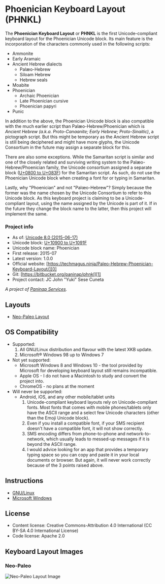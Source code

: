 # Phoenician Keyboard Layout (PHNKL)

The **Phoenician Keyboard Layout** or **PHNKL** is the first Unicode-compliant keyboard layout for the Phoenician Unicode block. Its main feature is the incorporation of the characters commonly used in the following scripts:

  * Ammonite
  * Early Aramaic
  * Ancient Hebrew dialects
    * Palæo-Hebrew
    * Siloam Hebrew
    * Hebrew seals
  * Moabite
  * Phoenician
    * Archaic Phoenician
    * Late Phoenician cursive
    * Phoenician papyri
  * Punic

In addition to the above, the Phoenician Unicode block is also compatible with the much earlier script than Palæo-Hebrew/Phoenician which is _Ancient Hebrew (a.k.a. Proto-Canaanite; Early Hebrew; Proto-Sinaitic)_, a pictograph script. But this might be temporary as the Ancient Hebrew script is still being deciphered and might have more glyphs, the Unicode Consortium in the future may assign a separate block for this.

There are also some exceptions. While the Samaritan script is similar and one of the closely related and surviving writing system to the Palæo-Hebrew/Phoenician family, the Unicode consortium assigned a separate block ([U+0800 to U+083F]) for the Samaritan script. As such, do not use the Phoenician Unicode block when creating a font for or typing in Samaritan.

Lastly, why "Phoenician" and not "Palœo-Hebrew"? Simply because the former was the name chosen by the Unicode Consortium to refer to this Unicode block. As this keyboard project is claiming to be a Unicode-compliant layout, using the name assigned by the Unicode is part of it. If in the future they change the block name to the latter, then this project will implement the same.

### Project info
  * As of: [Unicode 8.0 (2015-06-17)]
  * Unicode block: [U+10900 to U+1091F]
  * Unicode block name: Phoenician
  * First release: 2015-07
  * Latest version: 1.0.0
  * Official website: [https://techmagus.ninja/Paleo-Hebrew-Phoenician-Keyboard-Layout/][0]
  * Git: [https://bitbucket.org/paninap/phnkl][1]
  * Project contact: JC John "Yuki" Sese Cuneta

_A project of [Paninap Services]._


## Layouts
  * [Neo-Paleo Layout]


## OS Compatibility
  * Supported:
    1. All GNU/Linux distribution and flavour with the latest XKB update.
    1. Microsoft® Windows 98 up to Windows 7
  * Not yet supported:
    * Microsoft Windows 8 and Windows 10 - the tool provided by Microsoft for developing keyboard layout still remains incompatible.
    * Apple OS - I do not have a Macintosh to study and convert the project into.
    * ChromeOS - no plans at the moment
  * Will never be supported:
    * Android, iOS, and any other mobile/tablet units
        1. Unicode-compliant keyboard layouts rely on Unicode-compliant fonts. Most fonts that comes with mobile phones/tablets only have the ASCII range and a select few Unicode characters (other than the Emoji Unicode block).
        1. Even if you install a compatible font, if your SMS recipient doesn't have a compatible font, it will not show correctly.
        1. SMS encoding differs from phone-to-phone and network-to-network, which usually leads to messed-up messages if it is beyond the ASCII range.
        1. I would advice looking for an app that provides a temporary typing space so you can copy and paste it in your local documents or browser. But again, it will never work correctly because of the 3 points raised above.


## Instructions
  * [GNU/Linux]
  * [Microsoft Windows]


## License
  * Content license: Creative Commons-Attribution 4.0 International (CC BY-SA 4.0 International License)
  * Code license: Apache 2.0


## Keyboard Layout Images
### Neo-Paleo
![Neo-Paleo Layout Image]



[U+0800 to U+083F]: http://www.unicode.org/charts/PDF/U0800.pdf "Official Unicode Consortium code chart for Samaritan (PDF)"
[Unicode 8.0 (2015-06-17)]: http://blog.unicode.org/2015/06/announcing-unicode-standard-version-80.html "Announcing The Unicode® Standard, Version 8.0"
[U+10900 to U+1091F]: http://www.unicode.org/charts/PDF/U10900.pdf "Official Unicode Consortium code chart for Phoenician (PDF)"
[0]: https://techmagus.ninja/Paleo-Hebrew-Phoenician-Keyboard-Layout/ "Official PHNKL Page"
[1]: https://bitbucket.org/paninap/phnkl "BitBucket Git Source"
[Paninap Services]: https://bitbucket.org/paninap "Paninap Services Git"
[Neo-Paleo Layout]: http://loveandtruth.net/neopaleo.html "Neo-Paleo Transliteration Scheme for a Neo-Paleo Hebrew Encoding Standard"
[GNU/Linux]: https://techmagus.ninja/Paleo-Hebrew-Phoenician-Keyboard-Layout-Linux/ "GNU/Linux Instructions"
[Microsoft Windows]: https://techmagus.ninja/Paleo-Hebrew-Phoenician-Keyboard-Layout-Windows/ "Microsoft Windows Guide"
[Neo-Paleo Layout Image]: https://some_image_here
